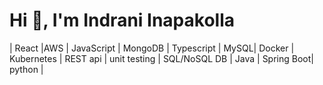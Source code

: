  Hi 👋, I'm Indrani Inapakolla 
========================
| React |AWS | JavaScript  | MongoDB | Typescript | MySQL| Docker | Kubernetes | REST api |  unit testing | SQL/NoSQL DB | Java | Spring Boot| python |

